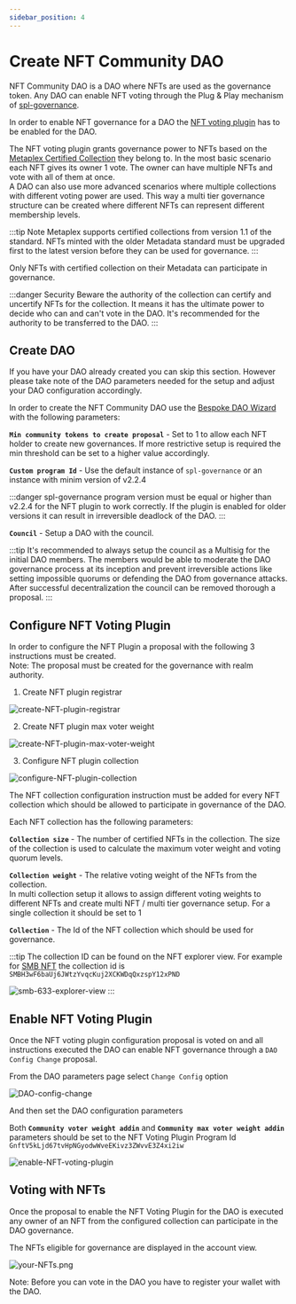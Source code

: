 ```yaml
---
sidebar_position: 4
---
```


# Create NFT Community DAO

NFT Community DAO is a DAO where NFTs are used as the governance token.
Any DAO can enable NFT voting through the Plug & Play mechanism of [spl-governance](https://github.com/solana-labs/solana-program-library/blob/master/governance/README.md).

In order to enable NFT governance for a DAO the [NFT voting plugin](https://github.com/solana-labs/governance-program-library) has to be enabled for the DAO.

The NFT voting plugin grants governance power to NFTs based on the [Metaplex Certified Collection](https://www.metaplex.com/posts/certified-collections) they belong to.
In the most basic scenario each NFT gives its owner 1 vote. The owner can have multiple NFTs and vote with all of them at once.  
A DAO can also use more advanced scenarios where multiple collections with different voting power are used.
This way a multi tier governance structure can be created where different NFTs can represent
different membership levels.

:::tip Note
Metaplex supports certified collections from version 1.1 of the standard.
NFTs minted with the older Metadata standard must be upgraded first to the latest version before they can be used for governance.
:::

Only NFTs with certified collection on their Metadata can participate in governance.

:::danger Security
Beware the authority of the collection can certify and uncertify NFTs for the collection.
It means it has the ultimate power to decide who can and can't vote in the DAO.
It's recommended for the authority to be transferred to the DAO.
:::

## Create DAO

If you have your DAO already created you can skip this section.
However please take note of the DAO parameters needed for the setup and adjust your DAO configuration accordingly.

In order to create the NFT Community DAO use the [Bespoke DAO Wizard](bespoke-DAO.md) with the following parameters:

**`Min community tokens to create proposal`** - Set to 1 to allow each NFT holder to create new governances.
If more restrictive setup is required the min threshold can be set to a higher value accordingly.

**`Custom program Id`** - Use the default instance of `spl-governance` or an instance with minim version of v2.2.4

:::danger
spl-governance program version must be equal or higher than v2.2.4 for the NFT plugin to work correctly.
If the plugin is enabled for older versions it can result in irreversible deadlock of the DAO.
:::

**`Council`** - Setup a DAO with the council.

:::tip
It's recommended to always setup the council as a Multisig for the initial DAO members.
The members would be able to moderate the DAO governance process at its inception and prevent
irreversible actions like setting impossible quorums or defending the DAO from governance attacks.  
After successful decentralization the council can be removed thorough a proposal.
:::

## Configure NFT Voting Plugin

In order to configure the NFT Plugin a proposal with the following 3 instructions must be created.  
Note: The proposal must be created for the governance with realm authority.

1. Create NFT plugin registrar

![create-NFT-plugin-registrar](/img/NFT-Community-DAO/create-NFT-plugin-registrar.png)

2. Create NFT plugin max voter weight

![create-NFT-plugin-max-voter-weight](/img/NFT-Community-DAO/create-NFT-plugin-max-voter-weight.png)

3. Configure NFT plugin collection

![configure-NFT-plugin-collection](/img/NFT-Community-DAO/configure-NFT-plugin-collection.png)

The NFT collection configuration instruction must be added for every NFT collection which should be allowed
to participate in governance of the DAO.  

Each NFT collection has the following parameters:

**`Collection size`** - The number of certified NFTs in the collection. The size of the collection is
used to calculate the maximum voter weight and voting quorum levels.

**`Collection weight`** - The relative voting weight of the NFTs from the collection.  
In multi collection setup it allows to
assign different voting weights to different NFTs and create multi NFT / multi tier governance setup.
For a single collection it should be set to 1

**`Collection`** - The Id of the NFT collection which should be used for governance.  

:::tip
The collection ID can be found on the NFT explorer view. For example for [SMB NFT](https://explorer.solana.com/address/Fckuc1pnqQxsMMa3R8Smccz2iS5YQBeos7pG7xV4B1Ma) the  collection id is `SMBH3wF6baUj6JWtzYvqcKuj2XCKWDqQxzspY12xPND`

![smb-633-explorer-view](/img/NFT-Community-DAO/smb-633-explorer-view.png)
:::

## Enable NFT Voting Plugin

Once the NFT voting plugin configuration proposal is voted on and all instructions executed the DAO can enable NFT governance
through a `DAO Config Change` proposal.

From the DAO parameters page select `Change Config` option 

![DAO-config-change](/img/NFT-Community-DAO/DAO-config-change.png)

And then set the DAO configuration parameters

Both **`Community voter weight addin`** and **`Community max voter weight addin`** parameters should be set to 
the NFT Voting Plugin Program Id `GnftV5kLjd67tvHpNGyodwWveEKivz3ZWvvE3Z4xi2iw`

![enable-NFT-voting-plugin](/img/NFT-Community-DAO/enable-NFT-voting-plugin.png)



## Voting with NFTs

Once the proposal to enable the NFT Voting Plugin for the DAO is executed any owner of an NFT from the configured
collection can participate in the DAO governance.

The NFTs eligible for governance are displayed in the account view.  

![your-NFTs.png](/img/NFT-Community-DAO/your-NFTs.png)

Note: Before you can vote in the DAO you have to register your wallet with the DAO.